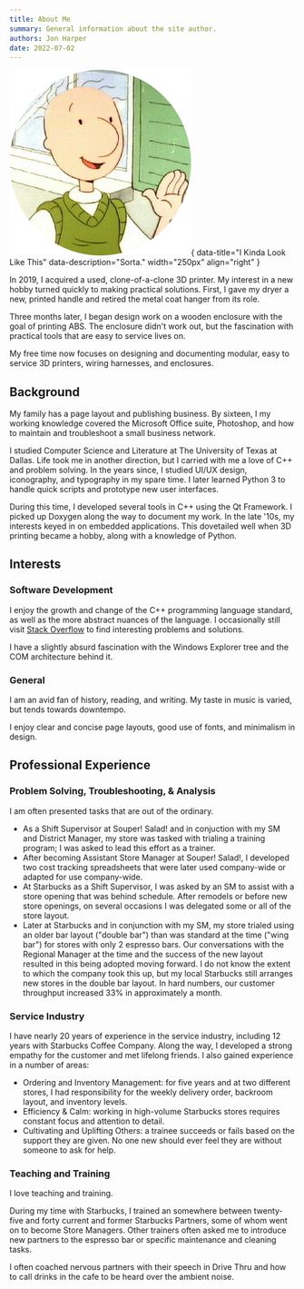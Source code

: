 ```yaml
---
title: About Me
summary: General information about the site author.
authors: Jon Harper
date: 2022-07-02
---
```


![What I May or May Not Look Like](img/doug.png){ data-title="I Kinda Look Like This" data-description="Sorta." width="250px" align="right" }

In 2019, I acquired a used, clone-of-a-clone 3D printer. My interest in a new hobby turned quickly to making practical solutions. First, I gave my dryer a new, printed handle and retired the metal coat hanger from its role.

Three months later, I began design work on a wooden enclosure with the goal of printing ABS. The enclosure didn't work out, but the fascination with practical tools that are easy to service lives on.

My free time now focuses on designing and documenting modular, easy to service 3D printers, wiring harnesses, and enclosures.

## Background

My family has a page layout and publishing business. By sixteen, I my working knowledge covered the Microsoft Office suite, Photoshop, and how to maintain and troubleshoot a small business network.

I studied Computer Science and Literature at The University of Texas at Dallas. Life took me in another direction, but I carried with me a love of C++ and problem solving. In the years since, I studied UI/UX design, iconography, and typography in my spare time. I later learned Python 3 to handle quick scripts and prototype new user interfaces.

During this time, I developed several tools in C++ using the Qt Framework. I picked up Doxygen along the way to document my work. In the late '10s, my interests keyed in on embedded applications. This dovetailed well when 3D printing became a hobby, along with a knowledge of Python.

## Interests

### Software Development

I enjoy the growth and change of the C++ programming language standard, as well as the more abstract nuances of the language. I occasionally still visit [Stack Overflow](https://stackoverflow.com/users/4732082/jonspaceharper) to find interesting problems and solutions.

I have a slightly absurd fascination with the Windows Explorer tree and the COM architecture behind it.

### General

I am an avid fan of history, reading, and writing. My taste in music is varied, but tends towards downtempo.

I enjoy clear and concise page layouts, good use of fonts, and minimalism in design.

## Professional Experience

### Problem Solving, Troubleshooting, & Analysis

I am often presented tasks that are out of the ordinary. 

- As a Shift Supervisor at Souper! Salad! and in conjuction with my SM and District Manager, my store was tasked with trialing a training program; I was asked to lead this effort as a trainer.
- After becoming Assistant Store Manager at Souper! Salad!, I developed two cost tracking spreadsheets that were later used company-wide or adapted for use company-wide.
- At Starbucks as a Shift Supervisor, I was asked by an SM to assist with a store opening that was behind schedule. After remodels or before new store openings, on several occasions I was delegated some or all of the store layout.
- Later at Starbucks and in conjunction with my SM, my store trialed using an older bar layout ("double bar") than was standard at the time ("wing bar") for stores with only 2 espresso bars. Our conversations with the Regional Manager at the time and the success of the new layout resulted in this being adopted moving forward. I do not know the extent to which the company took this up, but my local Starbucks still arranges new stores in the double bar layout. In hard numbers, our customer throughput increased 33% in approximately a month.

### Service Industry

I have nearly 20 years of experience in the service industry, including 12 years with Starbucks Coffee Company. Along the way, I developed a strong empathy for the customer and met lifelong friends. I also gained experience in a number of areas:

- Ordering and Inventory Management: for five years and at two different stores, I had responsibility for the weekly delivery order, backroom layout, and inventory levels.
- Efficiency & Calm: working in high-volume Starbucks stores requires constant focus and attention to detail.
- Cultivating and Uplifting Others: a trainee succeeds or fails based on the support they are given. No one new should ever feel they are without someone to ask for help.

### Teaching and Training

I love teaching and training.

During my time with Starbucks, I trained an somewhere between twenty-five and forty current and former Starbucks Partners, some of whom went on to become Store Managers. Other trainers often asked me to introduce new partners to the espresso bar or specific maintenance and cleaning tasks. 

I often coached nervous partners with their speech in Drive Thru and how to call drinks in the cafe to be heard over the ambient noise.